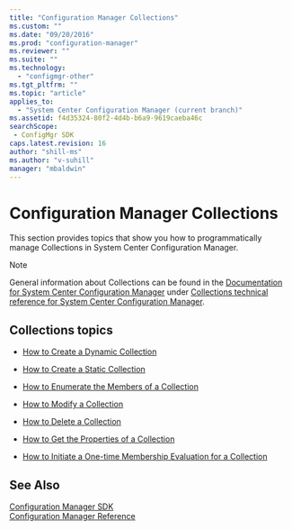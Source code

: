 ```yaml
---
title: "Configuration Manager Collections"
ms.custom: ""
ms.date: "09/20/2016"
ms.prod: "configuration-manager"
ms.reviewer: ""
ms.suite: ""
ms.technology:
  - "configmgr-other"
ms.tgt_pltfrm: ""
ms.topic: "article"
applies_to:
  - "System Center Configuration Manager (current branch)"
ms.assetid: f4d35324-80f2-4d4b-b6a9-9619caeba46csearchScope: - ConfigMgr SDK
caps.latest.revision: 16
author: "shill-ms"
ms.author: "v-suhill"
manager: "mbaldwin"
---
```

# Configuration Manager Collections
This section provides topics that show you how to programmatically manage Collections in System Center Configuration Manager.  

> [!NOTE]
>  General information about Collections can be found in the [Documentation for System Center Configuration Manager](https://technet.microsoft.com/en-us/library/mt346023.aspx) under [Collections technical reference for System Center Configuration Manager](https://technet.microsoft.com/en-us/library/mt629314.aspx).  

## Collections topics  

-   [How to Create a Dynamic Collection](../../../../develop/core/clients/collections/how-to-create-a-dynamic-collection.md)  

-   [How to Create a Static Collection](../../../../develop/core/clients/collections/how-to-create-a-static-collection.md)  

-   [How to Enumerate the Members of a Collection](../../../../develop/core/clients/collections/how-to-enumerate-the-members-of-a-collection.md)  

-   [How to Modify a Collection](../../../../develop/core/clients/collections/how-to-modify-a-collection.md)  

-   [How to Delete a Collection](../../../../develop/core/clients/collections/how-to-delete-a-collection.md)  

-   [How to Get the Properties of a Collection](../../../../develop/core/clients/collections/how-to-get-the-properties-of-a-collection.md)  

-   [How to Initiate a One-time Membership Evaluation for a Collection](../../../../develop/core/clients/collections/how-to-initiate-a-one-time-membership-evaluation-for-a-collection.md)  

## See Also  
 [Configuration Manager SDK](../../../../develop/core/misc/system-center-configuration-manager-sdk.md)   
 [Configuration Manager Reference](../../../../develop/reference/configuration-manager-reference.md)
